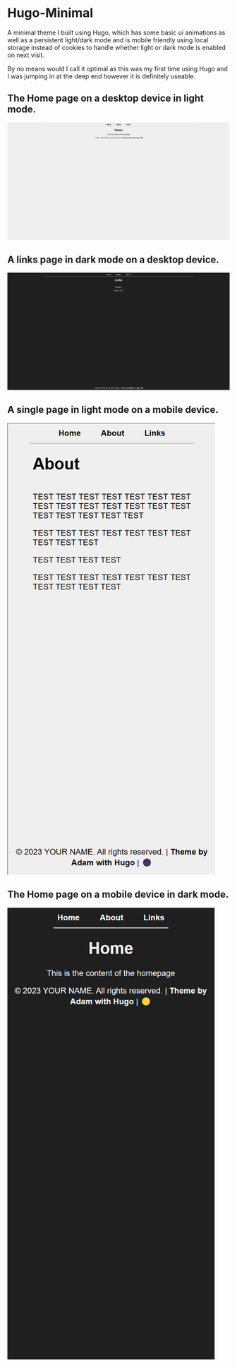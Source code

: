# Hugo-Minimal
A minimal theme I built using Hugo, which has some basic ui animations as well as a persistent light/dark mode and is mobile friendly using local storage instead of cookies to handle whether light or dark mode is enabled on next visit.

By no means would I call it optimal as this was my first time using Hugo and I was jumping in at the deep end however it is definitely useable.

## The Home page on a desktop device in light mode.
![alt text](https://github.com/adamrowland02/Hugo-Minimal/blob/main/images/homeimage.png?raw=true)


## A links page in dark mode on a desktop device.
![alt text](https://github.com/adamrowland02/Hugo-Minimal/blob/main/images/linksdark.png?raw=true)


## A single page in light mode on a mobile device.
![alt text](https://github.com/adamrowland02/Hugo-Minimal/blob/main/images/mobileabout.png?raw=true)


## The Home page on a mobile device in dark mode.
![alt text](https://github.com/adamrowland02/Hugo-Minimal/blob/main/images/mobilehomedark.png?raw=true)
